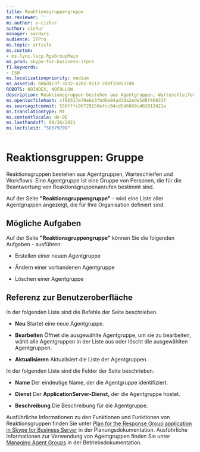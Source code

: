 ```yaml
---
title: Reaktionsgruppengruppe
ms.reviewer: ''
ms.author: v-cichur
author: cichur
manager: serdars
audience: ITPro
ms.topic: article
ms.custom:
- ms.lync.lscp.RgsGroupMain
ms.prod: skype-for-business-itpro
f1.keywords:
- CSH
ms.localizationpriority: medium
ms.assetid: b8bd4c3f-3d32-42b2-9712-2d0f159577d8
ROBOTS: NOINDEX, NOFOLLOW
description: Reaktionsgruppen bestehen aus Agentgruppen, Warteschleifen und Workflows. Eine Agentgruppe ist eine Gruppe von Personen, die für die Beantwortung von Reaktionsgruppenanrufen bestimmt sind.
ms.openlocfilehash: cf86537e70e6e3fbd6e04ad3da2ede5d8f46933f
ms.sourcegitcommit: 556fffc96729150efcc04cd5d6069c402012421e
ms.translationtype: MT
ms.contentlocale: de-DE
ms.lasthandoff: 08/26/2021
ms.locfileid: "58579799"
---
```

# <a name="response-groups-group"></a>Reaktionsgruppen: Gruppe

Reaktionsgruppen bestehen aus Agentgruppen, Warteschleifen und Workflows. Eine Agentgruppe ist eine Gruppe von Personen, die für die Beantwortung von Reaktionsgruppenanrufen bestimmt sind.

Auf der Seite **"Reaktionsgruppengruppe"**  -   wird eine Liste aller Agentgruppen angezeigt, die für Ihre Organisation definiert sind.

## <a name="tasks-you-can-perform"></a>Mögliche Aufgaben

Auf der Seite **"Reaktionsgruppengruppe"** können Sie die folgenden Aufgaben  -   ausführen:

- Erstellen einer neuen Agentgruppe

- Ändern einer vorhandenen Agentgruppe

- Löschen einer Agentgruppe

## <a name="ui-reference"></a>Referenz zur Benutzeroberfläche

In der folgenden Liste sind die Befehle der Seite beschrieben.

- **Neu** Startet eine neue Agentgruppe.

- **Bearbeiten** Öffnet die ausgewählte Agentgruppe, um sie zu bearbeiten, wählt alle Agentgruppen in der Liste aus oder löscht die ausgewählten Agentgruppen.

- **Aktualisieren** Aktualisiert die Liste der Agentgruppen.

In der folgenden Liste sind die Felder der Seite beschrieben.

- **Name** Der eindeutige Name, der die Agentgruppe identifiziert.

- **Dienst** Der **ApplicationServer-Dienst,** der die Agentgruppe hostet.

- **Beschreibung** Die Beschreibung für die Agentgruppe.

Ausführliche Informationen zu den Funktionen und Funktionen von Reaktionsgruppen finden Sie unter [Plan for the Response Group application in Skype for Business Server](../../../plan-your-deployment/enterprise-voice-solution/response-group.md) in der Planungsdokumentation. Ausführliche Informationen zur Verwendung von Agentgruppen finden Sie unter [Managing Agent Groups](/previous-versions/office/lync-server-2013/lync-server-2013-managing-response-group-agent-groups) in der Betriebsdokumentation.